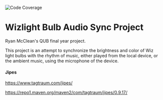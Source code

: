 ![Code Coverage](https://img.shields.io/badge/Coverage-39%25-red.svg)

# Wizlight Bulb Audio Sync Project

Ryan McClean's QUB final year project.

This project is an attempt to synchronize the brightness and color of Wiz light
bulbs with the rhythm of music, either played from the local device, or the
ambient music, using the microphone of the device.

#### Jipes

https://www.tagtraum.com/jipes/

https://repo1.maven.org/maven2/com/tagtraum/jipes/0.9.17/
